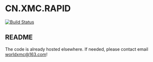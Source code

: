 # CN.XMC.RAPID
[![Build Status](https://api.travis-ci.com/spring/spring.svg?branch=develop)](mailto://worldxmc@163.com)

## README

The code is already hosted elsewhere. If needed, please contact email worldxmc@163.com!
